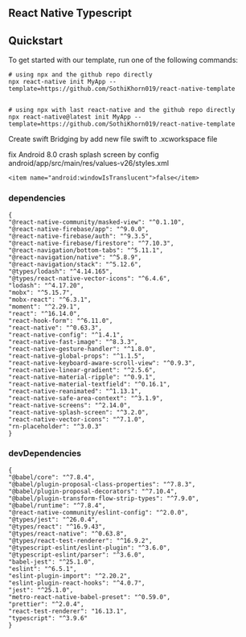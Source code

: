 ## React Native Typescript

## Quickstart

To get started with our template, run one of the following commands:
```shell
# using npx and the github repo directly
npx react-native init MyApp --template=https://github.com/SothiKhorn019/react-native-template


```
```shell
# using npx with last react-native and the github repo directly
npx react-native@latest init MyApp --template=https://github.com/SothiKhorn019/react-native-template

```

Create swift Bridging by add new file swift to .xcworkspace file

fix Android 8.0 crash splash screen by config android/app/src/main/res/values-v26/styles.xml

```
<item name="android:windowIsTranslucent">false</item>
```

### dependencies

    {
    "@react-native-community/masked-view": "^0.1.10",
    "@react-native-firebase/app": "^9.0.0",
    "@react-native-firebase/auth": "^9.3.5",
    "@react-native-firebase/firestore": "^7.10.3",
    "@react-navigation/bottom-tabs": "^5.11.1",
    "@react-navigation/native": "^5.8.9",
    "@react-navigation/stack": "^5.12.6",
    "@types/lodash": "^4.14.165",
    "@types/react-native-vector-icons": "^6.4.6",
    "lodash": "^4.17.20",
    "mobx": "^5.15.7",
    "mobx-react": "^6.3.1",
    "moment": "^2.29.1",
    "react": "^16.14.0",
    "react-hook-form": "^6.11.0",
    "react-native": "^0.63.3",
    "react-native-config": "^1.4.1",
    "react-native-fast-image": "^8.3.3",
    "react-native-gesture-handler": "^1.8.0",
    "react-native-global-props": "^1.1.5",
    "react-native-keyboard-aware-scroll-view": "^0.9.3",
    "react-native-linear-gradient": "^2.5.6",
    "react-native-material-ripple": "^0.9.1",
    "react-native-material-textfield": "^0.16.1",
    "react-native-reanimated": "^1.13.1",
    "react-native-safe-area-context": "^3.1.9",
    "react-native-screens": "^2.14.0",
    "react-native-splash-screen": "^3.2.0",
    "react-native-vector-icons": "^7.1.0",
    "rn-placeholder": "^3.0.3"
    }

### devDependencies

    {
    "@babel/core": "^7.8.4",
    "@babel/plugin-proposal-class-properties": "^7.8.3",
    "@babel/plugin-proposal-decorators": "^7.10.4",
    "@babel/plugin-transform-flow-strip-types": "^7.9.0",
    "@babel/runtime": "^7.8.4",
    "@react-native-community/eslint-config": "^2.0.0",
    "@types/jest": "^26.0.4",
    "@types/react": "^16.9.43",
    "@types/react-native": "^0.63.8",
    "@types/react-test-renderer": "^16.9.2",
    "@typescript-eslint/eslint-plugin": "^3.6.0",
    "@typescript-eslint/parser": "^3.6.0",
    "babel-jest": "^25.1.0",
    "eslint": "^6.5.1",
    "eslint-plugin-import": "^2.20.2",
    "eslint-plugin-react-hooks": "^4.0.7",
    "jest": "^25.1.0",
    "metro-react-native-babel-preset": "^0.59.0",
    "prettier": "^2.0.4",
    "react-test-renderer": "16.13.1",
    "typescript": "^3.9.6"
    }
